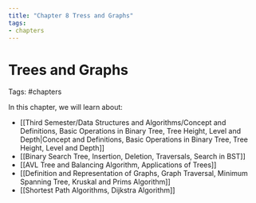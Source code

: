 ```yaml
---
title: "Chapter 8 Tress and Graphs"
tags:
- chapters
---
```

# Trees and Graphs

Tags: #chapters 

In this chapter, we will learn about:
- [[Third Semester/Data Structures and Algorithms/Concept and Definitions, Basic Operations in Binary Tree, Tree Height, Level and Depth|Concept and Definitions, Basic Operations in Binary Tree, Tree Height, Level and Depth]]
- [[Binary Search Tree, Insertion, Deletion, Traversals, Search in BST]]
- [[AVL Tree and Balancing Algorithm, Applications of Trees]]
- [[Definition and Representation of Graphs, Graph Traversal, Minimum Spanning Tree, Kruskal and Prims Algorithm]]
- [[Shortest Path Algorithms, Dijkstra Algorithm]]